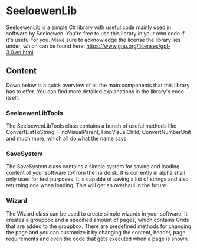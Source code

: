 # SeeloewenLib
SeeloewenLib is a simple C# library with useful code mainly used in software by Seeloewen.
You're free to use this library in your own code if it's useful for you. Make sure to acknowledge the license the library lies under, which can be found here: https://www.gnu.org/licenses/gpl-3.0.en.html

## Content
Down below is a quick overview of all the main components that this library has to offer.
You can find more detailed explanations in the library's code itself.


### SeeloewenLibTools
The SeeloewenLibTools class contains a bunch of useful methods like ConvertListToString, FindVisualParent, FindVisualChild, ConvertNumberUnit and much more, which all do what the name says.

### SaveSystem
The SaveSystem class contains a simple system for saving and loading content of your software to/from the harddisk. It is currently in alpha shall only used for test purposes. It is capable of saving a list of strings and also returning one when loading. This will get an overhaul in the future.

### Wizard
The Wizard class can be used to create simple wizards in your software. It creates a groupbox and a specified amount of pages, which contains Grids that are added to the groupbox. There are predefined methods for changing the page and you can customize it by changing the content, header, page requirements and even the code that gets executed when a page is shown.

